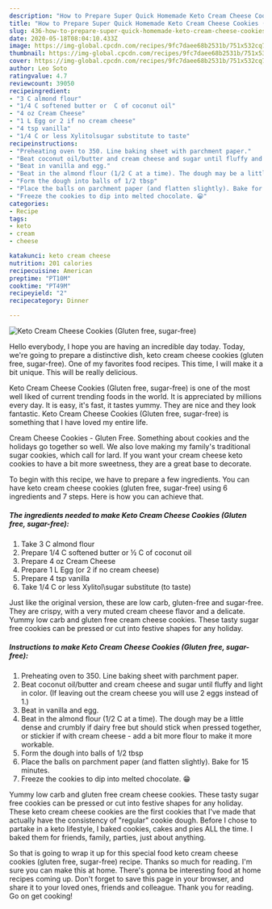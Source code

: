 ```yaml
---
description: "How to Prepare Super Quick Homemade Keto Cream Cheese Cookies (Gluten free, sugar-free)"
title: "How to Prepare Super Quick Homemade Keto Cream Cheese Cookies (Gluten free, sugar-free)"
slug: 436-how-to-prepare-super-quick-homemade-keto-cream-cheese-cookies-gluten-free-sugar-free
date: 2020-05-18T08:04:10.433Z
image: https://img-global.cpcdn.com/recipes/9fc7daee68b2531b/751x532cq70/keto-cream-cheese-cookies-gluten-free-sugar-free-recipe-main-photo.jpg
thumbnail: https://img-global.cpcdn.com/recipes/9fc7daee68b2531b/751x532cq70/keto-cream-cheese-cookies-gluten-free-sugar-free-recipe-main-photo.jpg
cover: https://img-global.cpcdn.com/recipes/9fc7daee68b2531b/751x532cq70/keto-cream-cheese-cookies-gluten-free-sugar-free-recipe-main-photo.jpg
author: Leo Soto
ratingvalue: 4.7
reviewcount: 39050
recipeingredient:
- "3 C almond flour"
- "1/4 C softened butter or  C of coconut oil"
- "4 oz Cream Cheese"
- "1 L Egg or 2 if no cream cheese"
- "4 tsp vanilla"
- "1/4 C or less Xylitolsugar substitute to taste"
recipeinstructions:
- "Preheating oven to 350. Line baking sheet with parchment paper."
- "Beat coconut oil/butter and cream cheese and sugar until fluffy and light in color. (If leaving out the cream cheese you will use 2 eggs instead of 1.)"
- "Beat in vanilla and egg."
- "Beat in the almond flour (1/2 C at a time). The dough may be a little dense and crumbly if dairy free but should stick when pressed together, or stickier if with cream cheese - add a bit more flour to make it more workable."
- "Form the dough into balls of 1/2 tbsp"
- "Place the balls on parchment paper (and flatten slightly). Bake for 15 minutes."
- "Freeze the cookies to dip into melted chocolate. 😁"
categories:
- Recipe
tags:
- keto
- cream
- cheese

katakunci: keto cream cheese 
nutrition: 201 calories
recipecuisine: American
preptime: "PT10M"
cooktime: "PT49M"
recipeyield: "2"
recipecategory: Dinner

---
```



![Keto Cream Cheese Cookies (Gluten free, sugar-free)](https://img-global.cpcdn.com/recipes/9fc7daee68b2531b/751x532cq70/keto-cream-cheese-cookies-gluten-free-sugar-free-recipe-main-photo.jpg)

Hello everybody, I hope you are having an incredible day today. Today, we're going to prepare a distinctive dish, keto cream cheese cookies (gluten free, sugar-free). One of my favorites food recipes. This time, I will make it a bit unique. This will be really delicious.

Keto Cream Cheese Cookies (Gluten free, sugar-free) is one of the most well liked of current trending foods in the world. It is appreciated by millions every day. It is easy, it's fast, it tastes yummy. They are nice and they look fantastic. Keto Cream Cheese Cookies (Gluten free, sugar-free) is something that I have loved my entire life.

Cream Cheese Cookies - Gluten Free. Something about cookies and the holidays go together so well. We also love making my family&#39;s traditional sugar cookies, which call for lard. If you want your cream cheese keto cookies to have a bit more sweetness, they are a great base to decorate.


To begin with this recipe, we have to prepare a few ingredients. You can have keto cream cheese cookies (gluten free, sugar-free) using 6 ingredients and 7 steps. Here is how you can achieve that.

<!--inarticleads1-->

##### The ingredients needed to make Keto Cream Cheese Cookies (Gluten free, sugar-free):

1. Take 3 C almond flour
1. Prepare 1/4 C softened butter or ½ C of coconut oil
1. Prepare 4 oz Cream Cheese
1. Prepare 1 L Egg (or 2 if no cream cheese)
1. Prepare 4 tsp vanilla
1. Take 1/4 C or less Xylitol\sugar substitute (to taste)


Just like the original version, these are low carb, gluten-free and sugar-free. They are crispy, with a very muted cream cheese flavor and a delicate. Yummy low carb and gluten free cream cheese cookies. These tasty sugar free cookies can be pressed or cut into festive shapes for any holiday. 

<!--inarticleads2-->

##### Instructions to make Keto Cream Cheese Cookies (Gluten free, sugar-free):

1. Preheating oven to 350. Line baking sheet with parchment paper.
1. Beat coconut oil/butter and cream cheese and sugar until fluffy and light in color. (If leaving out the cream cheese you will use 2 eggs instead of 1.)
1. Beat in vanilla and egg.
1. Beat in the almond flour (1/2 C at a time). The dough may be a little dense and crumbly if dairy free but should stick when pressed together, or stickier if with cream cheese - add a bit more flour to make it more workable.
1. Form the dough into balls of 1/2 tbsp
1. Place the balls on parchment paper (and flatten slightly). Bake for 15 minutes.
1. Freeze the cookies to dip into melted chocolate. 😁


Yummy low carb and gluten free cream cheese cookies. These tasty sugar free cookies can be pressed or cut into festive shapes for any holiday. These keto cream cheese cookies are the first cookies that I&#39;ve made that actually have the consistency of &#34;regular&#34; cookie dough. Before I chose to partake in a keto lifestyle, I baked cookies, cakes and pies ALL the time. I baked them for friends, family, parties, just about anything. 

So that is going to wrap it up for this special food keto cream cheese cookies (gluten free, sugar-free) recipe. Thanks so much for reading. I'm sure you can make this at home. There's gonna be interesting food at home recipes coming up. Don't forget to save this page in your browser, and share it to your loved ones, friends and colleague. Thank you for reading. Go on get cooking!
